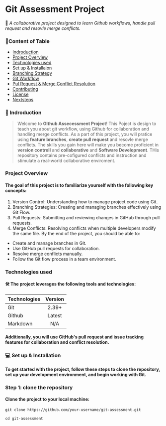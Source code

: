 # Git Assessment Project

🚀 *A collaborative project designed to learn Github workflows, handle pull request and resovle merge conflicts.*

### 📜Content of Table

* [Indroduction](#)
* [Project Overview](#)
* [Technologies used](#)
* [Set up & Installaion](#)
* [Branching Strategy](#)
* [Git Workflow](#)
* [Pul Request & Merge Conflict Resolution](#)
* [Contributing](#)
* [License](#)
* [Nextsteps](#)

### 📌 Indroduction

> Welcome to **GIthub Assecessment Project**! This Poject is design to teach you about git workflow, using Github for collaboration and handling merge conflicts. As a part of this project, you will pratice using **feature branches**, **create pull request** and resovle merge conflicts. The skills you gain here will make you become proficient in **version controll** and **collaborative** and **Software Development**. THis repository contains pre-cofigured conflicts and instruction and stimulate a real-world collaborative enviroment.
>

### Project Overview

#### The goal of this project is to familiarize yourself with the following key concepts:

1. Version Control: Understanding how to manage project code using Git.
2. Branching Strategies: Creating and managing branches effectively using Git Flow.
3. Pull Requests: Submitting and reviewing changes in GitHub through pull requests.
4. Merge Conflicts: Resolving conflicts when multiple developers modify the same file. By the end of the project, you should be able to:

* Create and manage branches in Git.
* Use GitHub pull requests for collaboration.
* Resolve merge conflicts manually.
* Follow the Git flow process in a team environment.

### Technologies used

#### 🛠️ The project leverages the following tools and technologies:

| Technologies  | Version |
| ------------- |:-------------:|
| Git      | 2.39+    |
| Github      | Latest     |
| Markdown      | N/A     |

#### Additionally, you will use GitHub's pull request and issue tracking features for collaboration and conflict resolution.

### 💻 Set up & Installation
#### To get started with the project, follow these steps to clone the repository, set up your development environment, and begin working with Git.

### Step 1: clone the repository 

#### Clone the project to your local machine:

```
git clone https://github.com/your-username/git-assessment.git

cd git-assessment
```


